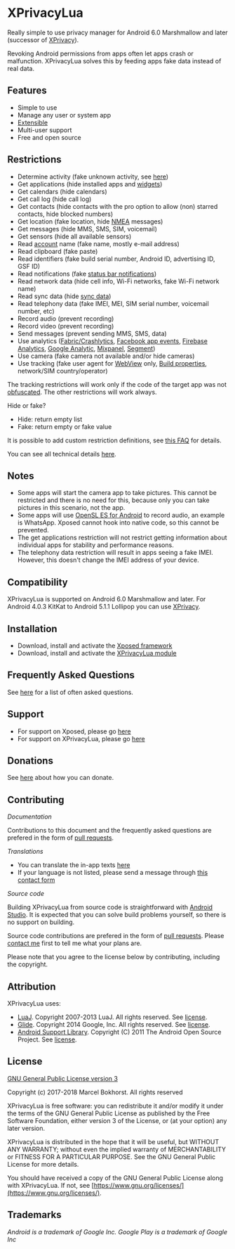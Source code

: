 XPrivacyLua
===========


Really simple to use privacy manager for Android 6.0 Marshmallow and later (successor of [XPrivacy](https://forum.xda-developers.com/xposed/modules/xprivacy-ultimate-android-privacy-app-t2320783"]XPrivacy[/URL])).

Revoking Android permissions from apps often let apps crash or malfunction.
XPrivacyLua solves this by feeding apps fake data instead of real data.

Features
--------

* Simple to use
* Manage any user or system app
* [Extensible](https://github.com/M66B/XPrivacyLua/blob/master/DEFINE.md)
* Multi-user support
* Free and open source

Restrictions
------------

* Determine activity (fake unknown activity, see [here](https://developers.google.com/location-context/activity-recognition/))
* Get applications (hide installed apps and [widgets](https://developer.android.com/reference/android/appwidget/AppWidgetManager.html))
* Get calendars (hide calendars)
* Get call log (hide call log)
* Get contacts (hide contacts with the pro option to allow (non) starred contacts, hide blocked numbers)
* Get location (fake location, hide [NMEA](https://en.wikipedia.org/wiki/NMEA_0183) messages)
* Get messages (hide MMS, SMS, SIM, voicemail)
* Get sensors (hide all available sensors)
* Read [account](https://developer.android.com/reference/android/accounts/Account.html) name (fake name, mostly e-mail address)
* Read clipboard (fake paste)
* Read identifiers (fake build serial number, Android ID, advertising ID, GSF ID)
* Read notifications (fake [status bar notifications](https://developer.android.com/reference/android/service/notification/StatusBarNotification.html))
* Read network data (hide cell info, Wi-Fi networks, fake Wi-Fi network name)
* Read sync data (hide [sync data](https://developer.android.com/training/sync-adapters/creating-sync-adapter.html))
* Read telephony data (fake IMEI, MEI, SIM serial number, voicemail number, etc)
* Record audio (prevent recording)
* Record video (prevent recording)
* Send messages (prevent sending MMS, SMS, data)
* Use analytics ([Fabric/Crashlytics](https://get.fabric.io/), [Facebook app events](https://developers.facebook.com/docs/reference/androidsdk/current/facebook/com/facebook/appevents/appeventslogger.html/), [Firebase Analytics](https://firebase.google.com/docs/analytics/), [Google Analytic](https://www.google.com/analytics/), [Mixpanel](https://mixpanel.com/), [Segment](https://segment.com/))
* Use camera (fake camera not available and/or hide cameras)
* Use tracking (fake user agent for [WebView](https://developer.android.com/reference/android/webkit/WebView.html) only, [Build properties](https://developer.android.com/reference/android/os/Build.html), network/SIM country/operator)

The tracking restrictions will work only if the code of the target app was not [obfuscated](https://developer.android.com/studio/build/shrink-code.html).
The other restrictions will work always.

Hide or fake?

* Hide: return empty list
* Fake: return empty or fake value

It is possible to add custom restriction definitions, see [this FAQ](https://github.com/M66B/XPrivacyLua/blob/master/FAQ.md#FAQ8) for details.

You can see all technical details [here](https://github.com/M66B/XPrivacyLua/blob/master/app/src/main/assets/hooks.json).

Notes
-----

* Some apps will start the camera app to take pictures. This cannot be restricted and there is no need for this, because only you can take pictures in this scenario, not the app.
* Some apps will use [OpenSL ES for Android](https://developer.android.com/ndk/guides/audio/opensl-for-android.html) to record audio, an example is WhatsApp. Xposed cannot hook into native code, so this cannot be prevented.
* The get applications restriction will not restrict getting information about individual apps for stability and performance reasons.
* The telephony data restriction will result in apps seeing a fake IMEI. However, this doesn't change the IMEI address of your device.

Compatibility
-------------

XPrivacyLua is supported on Android 6.0 Marshmallow and later.
For Android 4.0.3 KitKat to Android 5.1.1 Lollipop you can use [XPrivacy](https://github.com/M66B/XPrivacy/blob/master/README.md).

Installation
------------

* Download, install and activate the [Xposed framework](http://forum.xda-developers.com/xposed)
* Download, install and activate the [XPrivacyLua module](http://repo.xposed.info/module/eu.faircode.xlua)

Frequently Asked Questions
--------------------------

See [here](https://github.com/M66B/XPrivacyLua/blob/master/FAQ.md) for a list of often asked questions.

Support
-------

* For support on Xposed, please go [here](http://forum.xda-developers.com/xposed)
* For support on XPrivacyLua, please go [here](https://forum.xda-developers.com/xposed/modules/xprivacylua6-0-android-privacy-manager-t3730663)

Donations
---------

See [here](https://lua.xprivacy.eu/) about how you can donate.

Contributing
------------

*Documentation*

Contributions to this document and the frequently asked questions
are prefered in the form of [pull requests](https://help.github.com/articles/creating-a-pull-request/).

*Translations*

* You can translate the in-app texts [here](https://crowdin.com/project/xprivacylua/)
* If your language is not listed, please send a message through [this contact form](https://contact.faircode.eu/)

*Source code*

Building XPrivacyLua from source code is straightforward with [Android Studio](http://developer.android.com/sdk/).
It is expected that you can solve build problems yourself, so there is no support on building.

Source code contributions are prefered in the form of [pull requests](https://help.github.com/articles/creating-a-pull-request/).
Please [contact me](https://contact.faircode.eu/) first to tell me what your plans are.

Please note that you agree to the license below by contributing, including the copyright.

Attribution
-----------

XPrivacyLua uses:

* [LuaJ](https://sourceforge.net/projects/luaj/). Copyright 2007-2013 LuaJ. All rights reserved. See [license](http://luaj.sourceforge.net/license.txt).
* [Glide](https://bumptech.github.io/glide/). Copyright 2014 Google, Inc. All rights reserved. See [license](https://raw.githubusercontent.com/bumptech/glide/master/LICENSE).
* [Android Support Library](https://developer.android.com/tools/support-library/). Copyright (C) 2011 The Android Open Source Project. See [license](https://android.googlesource.com/platform/frameworks/support/+/master/LICENSE.txt).

License
-------

[GNU General Public License version 3](https://www.gnu.org/licenses/gpl.txt)

Copyright (c) 2017-2018 Marcel Bokhorst. All rights reserved

XPrivacyLua is free software: you can redistribute it and/or modify
it under the terms of the GNU General Public License as published by
the Free Software Foundation, either version 3 of the License, or
(at your option) any later version.

XPrivacyLua is distributed in the hope that it will be useful,
but WITHOUT ANY WARRANTY; without even the implied warranty of
MERCHANTABILITY or FITNESS FOR A PARTICULAR PURPOSE.  See the
GNU General Public License for more details.

You should have received a copy of the GNU General Public License
along with XPrivacyLua. If not, see [https://www.gnu.org/licenses/](https://www.gnu.org/licenses/).

Trademarks
----------

*Android is a trademark of Google Inc. Google Play is a trademark of Google Inc*
